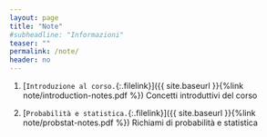 ```yaml
---
layout: page
title: "Note"
#subheadline: "Informazioni"
teaser: ""
permalink: /note/
header: no
---
```


1. [`Introduzione al corso.`{:.filelink}]({{ site.baseurl }}{%link note/introduction-notes.pdf %}) Concetti introduttivi del corso

1. [`Probabilità e statistica.`{:.filelink}]({{ site.baseurl }}{%link note/probstat-notes.pdf %}) Richiami di probabilità e statistica
